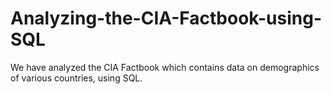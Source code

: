 # Analyzing-the-CIA-Factbook-using-SQL
We have analyzed the CIA Factbook which contains data on demographics of various countries, using SQL.

